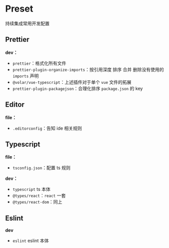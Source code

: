 # Preset

持续集成常用开发配置

## Prettier

**dev：**
- `prettier`：格式化所有文件
- `prettier-plugin-organize-imports`：按引用深度 排序 合并 删除没有使用的 `imports` 声明
- `@volar/vue-typescript`：上述插件对于单个 `vue` 文件的拓展
- `prettier-plugin-packagejson`：合理化排序 `package.json` 的 key

## Editor

**file：**
- `.editorconfig`：告知 ide 相关规则

## Typescript

**file：**
- `tsconfig.json`：配置 ts 规则

**dev：**
- `typescript` ts 本体
- `@types/react`：`react` 一套
- `@types/react-dom`：同上

## Eslint

**dev**
- `eslint` eslint 本体
